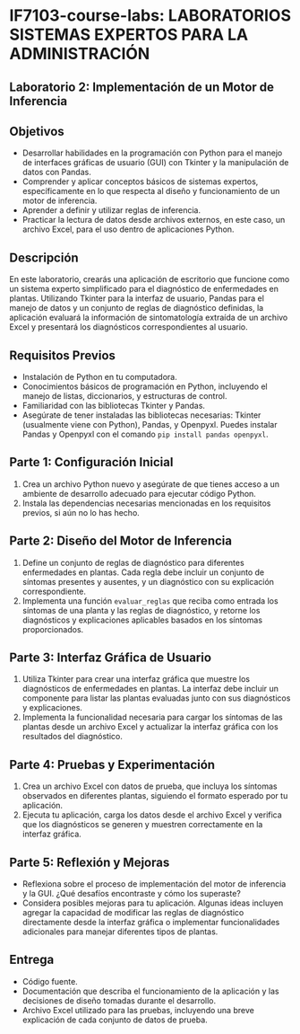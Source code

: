 # IF7103-course-labs: LABORATORIOS SISTEMAS EXPERTOS PARA LA ADMINISTRACIÓN 
## Laboratorio 2: Implementación de un Motor de Inferencia

## Objetivos
- Desarrollar habilidades en la programación con Python para el manejo de interfaces gráficas de usuario (GUI) con Tkinter y la manipulación de datos con Pandas.
- Comprender y aplicar conceptos básicos de sistemas expertos, específicamente en lo que respecta al diseño y funcionamiento de un motor de inferencia.
- Aprender a definir y utilizar reglas de inferencia.
- Practicar la lectura de datos desde archivos externos, en este caso, un archivo Excel, para el uso dentro de aplicaciones Python.

## Descripción

En este laboratorio, crearás una aplicación de escritorio que funcione como un sistema experto simplificado para el diagnóstico de enfermedades en plantas. Utilizando Tkinter para la interfaz de usuario, Pandas para el manejo de datos y un conjunto de reglas de diagnóstico definidas, la aplicación evaluará la información de sintomatología extraída de un archivo Excel y presentará los diagnósticos correspondientes al usuario.

## Requisitos Previos
- Instalación de Python en tu computadora.
- Conocimientos básicos de programación en Python, incluyendo el manejo de listas, diccionarios, y estructuras de control.
- Familiaridad con las bibliotecas Tkinter y Pandas.
- Asegúrate de tener instaladas las bibliotecas necesarias: Tkinter (usualmente viene con Python), Pandas, y Openpyxl. Puedes instalar Pandas y Openpyxl con el comando `pip install pandas openpyxl`.

## Parte 1: Configuración Inicial
1. Crea un archivo Python nuevo y asegúrate de que tienes acceso a un ambiente de desarrollo adecuado para ejecutar código Python.
2. Instala las dependencias necesarias mencionadas en los requisitos previos, si aún no lo has hecho.

## Parte 2: Diseño del Motor de Inferencia
1. Define un conjunto de reglas de diagnóstico para diferentes enfermedades en plantas. Cada regla debe incluir un conjunto de síntomas presentes y ausentes, y un diagnóstico con su explicación correspondiente.
2. Implementa una función `evaluar_reglas` que reciba como entrada los síntomas de una planta y las reglas de diagnóstico, y retorne los diagnósticos y explicaciones aplicables basados en los síntomas proporcionados.

## Parte 3: Interfaz Gráfica de Usuario
1. Utiliza Tkinter para crear una interfaz gráfica que muestre los diagnósticos de enfermedades en plantas. La interfaz debe incluir un componente para listar las plantas evaluadas junto con sus diagnósticos y explicaciones.
2. Implementa la funcionalidad necesaria para cargar los síntomas de las plantas desde un archivo Excel y actualizar la interfaz gráfica con los resultados del diagnóstico.

## Parte 4: Pruebas y Experimentación
1. Crea un archivo Excel con datos de prueba, que incluya los síntomas observados en diferentes plantas, siguiendo el formato esperado por tu aplicación.
2. Ejecuta tu aplicación, carga los datos desde el archivo Excel y verifica que los diagnósticos se generen y muestren correctamente en la interfaz gráfica.

## Parte 5: Reflexión y Mejoras
- Reflexiona sobre el proceso de implementación del motor de inferencia y la GUI. ¿Qué desafíos encontraste y cómo los superaste?
- Considera posibles mejoras para tu aplicación. Algunas ideas incluyen agregar la capacidad de modificar las reglas de diagnóstico directamente desde la interfaz gráfica o implementar funcionalidades adicionales para manejar diferentes tipos de plantas.

## Entrega
- Código fuente.
- Documentación que describa el funcionamiento de la aplicación y las decisiones de diseño tomadas durante el desarrollo.
- Archivo Excel utilizado para las pruebas, incluyendo una breve explicación de cada conjunto de datos de prueba.
